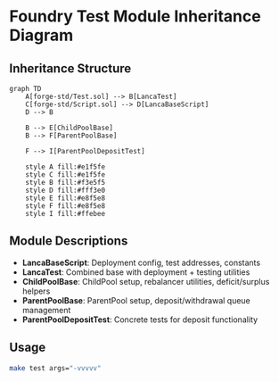 # Foundry Test Module Inheritance Diagram

## Inheritance Structure

```mermaid
graph TD
    A[forge-std/Test.sol] --> B[LancaTest]
    C[forge-std/Script.sol] --> D[LancaBaseScript]
    D --> B

    B --> E[ChildPoolBase]
    B --> F[ParentPoolBase]

    F --> I[ParentPoolDepositTest]

    style A fill:#e1f5fe
    style C fill:#e1f5fe
    style B fill:#f3e5f5
    style D fill:#fff3e0
    style E fill:#e8f5e8
    style F fill:#e8f5e8
    style I fill:#ffebee
```

## Module Descriptions

- **LancaBaseScript**: Deployment config, test addresses, constants
- **LancaTest**: Combined base with deployment + testing utilities
- **ChildPoolBase**: ChildPool setup, rebalancer utilities, deficit/surplus helpers
- **ParentPoolBase**: ParentPool setup, deposit/withdrawal queue management
- **ParentPoolDepositTest**: Concrete tests for deposit functionality

## Usage
```bash
make test args="-vvvvv"
```
